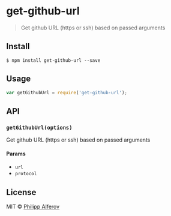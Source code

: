 # get-github-url

> Get github URL (https or ssh) based on passed arguments

## Install

```
$ npm install get-github-url --save
```

## Usage
```js
var getGithubUrl = require('get-github-url');
```

## API

### `getGithubUrl(options)`
Get github URL (https or ssh) based on passed arguments

#### Params
- `url`
- `protocol`

## License
MIT © [Philipp Alferov](https://github.com/alferov)
